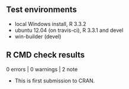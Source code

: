 ## Test environments
* local Windows install, R 3.3.2
* ubuntu 12.04 (on travis-ci), R 3.3.1 and devel
* win-builder (devel)

## R CMD check results

0 errors | 0 warnings | 2 note

* This is first submission to CRAN.
